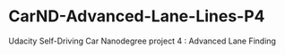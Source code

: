 # CarND-Advanced-Lane-Lines-P4
Udacity Self-Driving Car Nanodegree project 4 : Advanced Lane Finding
